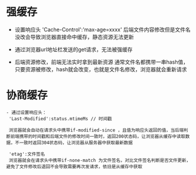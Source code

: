 # 强缓存
 - 设置响应头
 'Cache-Control':'max-age=xxxx'
 后端文件内容修改但是文件名没改会导致浏览器直接命中缓存，静态资源无法更新

 - 通过浏览器url地址栏发送的get请求，无法被强缓存

 - 后端资源修改，前端无法实时拿到最新资源
  通常文件名都携带一串hash值，只要资源被修改，hash就会改变，也就是文件名修改，浏览器就会重新请求

# 协商缓存
    - 通过设置响应头：
     'Last-Modified':status.mtimeMs // 时间戳

     浏览器就会自动在请求头中携带if-modified-since ，且值为响应头返回的值，当后端判断前端携带的时间戳和后端文件的修改时间一致时，返回200状态码，让浏览器从缓存中读取数据，不一致时返回304状态码，让浏览器从服务器中获取最新数据

     'etag':文件签名
     浏览器就会在请求头中携带if-none-match 为文件签名，对比文件签名判断是否文件更新，避免了文件修改后退回不会导致需要再次发请求，依旧是从缓存中获取